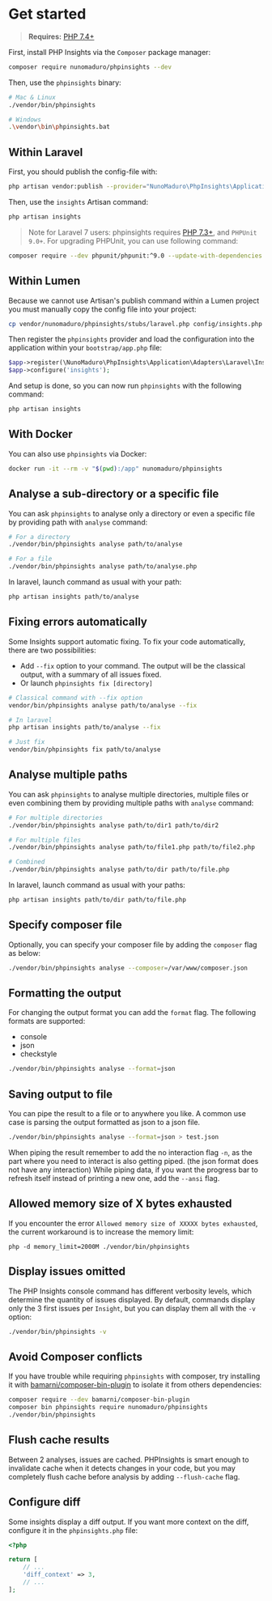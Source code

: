 # Get started

> **Requires:** [PHP 7.4+](https://php.net/releases/)

First, install PHP Insights via the `Composer` package manager:
```bash
composer require nunomaduro/phpinsights --dev
```

Then, use the `phpinsights` binary:
```bash
# Mac & Linux
./vendor/bin/phpinsights

# Windows
.\vendor\bin\phpinsights.bat
```

## Within Laravel

First, you should publish the config-file with:
```bash
php artisan vendor:publish --provider="NunoMaduro\PhpInsights\Application\Adapters\Laravel\InsightsServiceProvider"
```

Then, use the `insights` Artisan command:
```bash
php artisan insights
```

> Note for Laravel 7 users: phpinsights requires [PHP 7.3+](https://php.net/releases/), and `PHPUnit 9.0+`. For upgrading PHPUnit, you can use following command:
 ```bash
 composer require --dev phpunit/phpunit:^9.0 --update-with-dependencies
 ```

## Within Lumen

Because we cannot use Artisan's publish command within a Lumen project you must manually copy the config file into your project:

```bash
cp vendor/nunomaduro/phpinsights/stubs/laravel.php config/insights.php
```

Then register the `phpinsights` provider and load the configuration into the application within your `bootstrap/app.php` file:

```php
$app->register(\NunoMaduro\PhpInsights\Application\Adapters\Laravel\InsightsServiceProvider::class);
$app->configure('insights');
```

And setup is done, so you can now run `phpinsights` with the following command:

```bash
php artisan insights
```

## With Docker

You can also use `phpinsights` via Docker:
```bash
docker run -it --rm -v "$(pwd):/app" nunomaduro/phpinsights
```

## Analyse a sub-directory or a specific file

You can ask `phpinsights` to analyse only a directory or even a specific file by providing path with `analyse` command:

```bash
# For a directory
./vendor/bin/phpinsights analyse path/to/analyse

# For a file
./vendor/bin/phpinsights analyse path/to/analyse.php
```

In laravel, launch command as usual with your path:

```bash
php artisan insights path/to/analyse
```

## Fixing errors automatically <Badge text="^2.0"/>

Some Insights support automatic fixing. 
To fix your code automatically, there are two possibilities: 

* Add `--fix` option to your command. The output will be the classical output, with a summary of all issues fixed.
* Or launch `phpinsights fix [directory]`

```bash
# Classical command with --fix option
vendor/bin/phpinsights analyse path/to/analyse --fix

# In laravel
php artisan insights path/to/analyse --fix

# Just fix
vendor/bin/phpinsights fix path/to/analyse
```

## Analyse multiple paths <Badge text="^2.0"/>
You can ask `phpinsights` to analyse multiple directories, multiple files or even combining them by providing multiple paths with `analyse` command:

```bash
# For multiple directories
./vendor/bin/phpinsights analyse path/to/dir1 path/to/dir2

# For multiple files
./vendor/bin/phpinsights analyse path/to/file1.php path/to/file2.php

# Combined
./vendor/bin/phpinsights analyse path/to/dir path/to/file.php
```

In laravel, launch command as usual with your paths:

```bash
php artisan insights path/to/dir path/to/file.php
```

## Specify composer file <Badge text="^2.0"/>

Optionally, you can specify your composer file by adding the `composer` flag as below:

```bash
./vendor/bin/phpinsights analyse --composer=/var/www/composer.json
```

## Formatting the output

For changing the output format you can add the `format` flag. The following formats are supported:

- console
- json
- checkstyle

```bash
./vendor/bin/phpinsights analyse --format=json
```

## Saving output to file

You can pipe the result to a file or to anywhere you like.
A common use case is parsing the output formatted as json to a json file.

```bash
./vendor/bin/phpinsights analyse --format=json > test.json
```

When piping the result remember to add the no interaction flag `-n`, as the part where you need to interact is also getting piped. (the json format does not have any interaction)
While piping data, if you want the progress bar to refresh itself instead of printing a new one, add the `--ansi` flag.

## Allowed memory size of X bytes exhausted

If you encounter the error `Allowed memory size of XXXXX bytes exhausted`, the current workaround is to increase the memory limit:
```
php -d memory_limit=2000M ./vendor/bin/phpinsights
```

## Display issues omitted

The PHP Insights console command has different verbosity levels, which determine the quantity of issues displayed. By default, commands display only the 3 first issues per `Insight`, but you can display them all with the `-v` option:
```bash
./vendor/bin/phpinsights -v
```

## Avoid Composer conflicts

If you have trouble while requiring `phpinsights` with composer, try installing it with [bamarni/composer-bin-plugin](https://github.com/bamarni/composer-bin-plugin) to isolate it from others dependencies:

```bash
composer require --dev bamarni/composer-bin-plugin
composer bin phpinsights require nunomaduro/phpinsights
./vendor/bin/phpinsights
```

## Flush cache results <Badge text="^2.0"/>

Between 2 analyses, issues are cached. 
PHPInsights is smart enough to invalidate cache when it detects changes in your code, but you may completely flush cache before analysis by adding `--flush-cache` flag.

## Configure diff <Badge text="^2.0"/>

Some insights display a diff output.
If you want more context on the diff, configure it in the `phpinsights.php` file:

```php
<?php

return [
    // ...
    'diff_context' => 3,
    // ...
];
```

